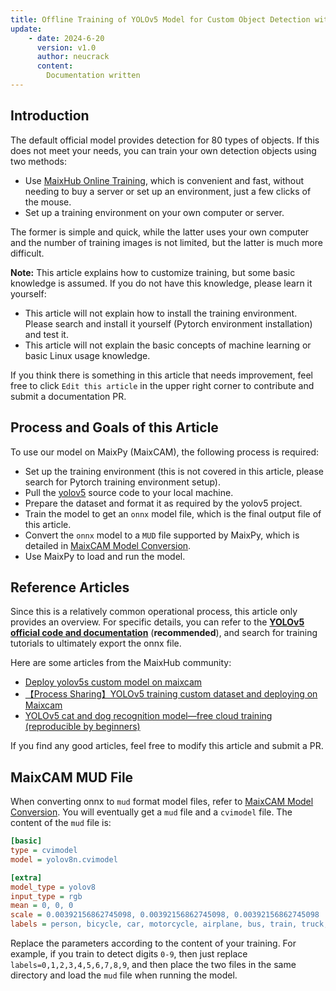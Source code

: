 ```yaml
---
title: Offline Training of YOLOv5 Model for Custom Object Detection with MaixPy
update:
    - date: 2024-6-20
      version: v1.0
      author: neucrack
      content:
        Documentation written
---
```


## Introduction

The default official model provides detection for 80 types of objects. If this does not meet your needs, you can train your own detection objects using two methods:
* Use [MaixHub Online Training](./maixhub_train.md), which is convenient and fast, without needing to buy a server or set up an environment, just a few clicks of the mouse.
* Set up a training environment on your own computer or server.

The former is simple and quick, while the latter uses your own computer and the number of training images is not limited, but the latter is much more difficult.

**Note:** This article explains how to customize training, but some basic knowledge is assumed. If you do not have this knowledge, please learn it yourself:
* This article will not explain how to install the training environment. Please search and install it yourself (Pytorch environment installation) and test it.
* This article will not explain the basic concepts of machine learning or basic Linux usage knowledge.

If you think there is something in this article that needs improvement, feel free to click `Edit this article` in the upper right corner to contribute and submit a documentation PR.


## Process and Goals of this Article

To use our model on MaixPy (MaixCAM), the following process is required:
* Set up the training environment (this is not covered in this article, please search for Pytorch training environment setup).
* Pull the [yolov5](https://github.com/ultralytics/yolov5) source code to your local machine.
* Prepare the dataset and format it as required by the yolov5 project.
* Train the model to get an `onnx` model file, which is the final output file of this article.
* Convert the `onnx` model to a `MUD` file supported by MaixPy, which is detailed in [MaixCAM Model Conversion](../ai_model_converter/maixcam.md).
* Use MaixPy to load and run the model.


## Reference Articles

Since this is a relatively common operational process, this article only provides an overview. For specific details, you can refer to the **[YOLOv5 official code and documentation](https://github.com/ultralytics/yolov5)** (**recommended**), and search for training tutorials to ultimately export the onnx file.

Here are some articles from the MaixHub community:
* [Deploy yolov5s custom model on maixcam](https://maixhub.com/share/23)
* [【Process Sharing】YOLOv5 training custom dataset and deploying on Maixcam](https://maixhub.com/share/32)
* [YOLOv5 cat and dog recognition model—free cloud training (reproducible by beginners)](https://maixhub.com/share/25)

If you find any good articles, feel free to modify this article and submit a PR.

## MaixCAM MUD File

When converting onnx to `mud` format model files, refer to [MaixCAM Model Conversion](../ai_model_converter/maixcam.md). You will eventually get a `mud` file and a `cvimodel` file. The content of the `mud` file is:

```ini
[basic]
type = cvimodel
model = yolov8n.cvimodel

[extra]
model_type = yolov8
input_type = rgb
mean = 0, 0, 0
scale = 0.00392156862745098, 0.00392156862745098, 0.00392156862745098
labels = person, bicycle, car, motorcycle, airplane, bus, train, truck, boat, traffic light, fire hydrant, stop sign, parking meter, bench, bird, cat, dog, horse, sheep, cow, elephant, bear, zebra, giraffe, backpack, umbrella, handbag, tie, suitcase, frisbee, skis, snowboard, sports ball, kite, baseball bat, baseball glove, skateboard, surfboard, tennis racket, bottle, wine glass, cup, fork, knife, spoon, bowl, banana, apple, sandwich, orange, broccoli, carrot, hot dog, pizza, donut, cake, chair, couch, potted plant, bed, dining table, toilet, tv, laptop, mouse, remote, keyboard, cell phone, microwave, oven, toaster, sink, refrigerator, book, clock, vase, scissors, teddy bear, hair drier, toothbrush
```

Replace the parameters according to the content of your training. For example, if you train to detect digits `0-9`, then just replace `labels=0,1,2,3,4,5,6,7,8,9`, and then place the two files in the same directory and load the `mud` file when running the model.
